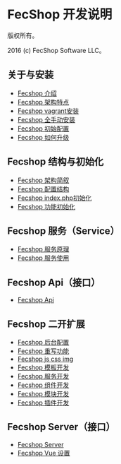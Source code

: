 FecShop 开发说明
===============================

版权所有。

2016 (c) FecShop Software LLC。


关于与安装
----------
*  [Fecshop 介绍](fecshop-about-description.md)
*  [Fecshop 架构特点](fecshop-about-framework.md)
*  [Fecshop vagrant安装](fecshop-about-vagrantinstall.md)
*  [Fecshop 全手动安装](fecshop-about-hand-install.md)
*  [Fecshop 初始配置](fecshop-about-config.md)
*  [Fecshop 如何升级](fecshop-about-update.md)

Fecshop 结构与初始化
--------------------
*  [Fecshop 架构简叙](fecshop-construct-framework.md)
*  [Fecshop 配置结构](fecshop-init-config-construction.md)
*  [Fecshop index.php初始化](fecshop-init-index.md)
*  [Fecshop 功能初始化](fecshop-init-func.md)

Fecshop 服务（Service）
----------------------
*  [Fecshop 服务原理](fecshop-service-abc.md)
*  [Fecshop 服务使用](fecshop-service-use.md)

Fecshop Api（接口）
----------------------
*  [Fecshop Api](fecshop-api.md)


Fecshop 二开扩展
----------------
*  [Fecshop 后台配置](fecshop-admin-config.md)
*  [Fecshop 重写功能](fecshop-rewrite-func.md)
*  [Fecshop js css img](fecshop-js-css.md)
*  [Fecshop 模板开发](fecshop-theme.md)
*  [Fecshop 服务开发](fecshop-develop-services.md)
*  [Fecshop 组件开发](fecshop-develop-component.md)
*  [Fecshop 模块开发](fecshop-develop-modules.md)
*  [Fecshop 插件开发](fecshop-develop-plugin.md)

Fecshop Server（接口）
----------------------
*  [Fecshop Server](fecshop-server.md)
*  [Fecshop Vue 设置](fecshop-vue-config.md)























